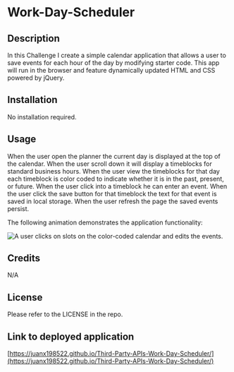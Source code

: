# Work-Day-Scheduler

## Description

In this Challenge I create a simple calendar application that allows a user to save events for each hour of the day by modifying starter code. This app will run in the browser and feature dynamically updated HTML and CSS powered by jQuery.

## Installation

No installation required.

## Usage

When the user open the planner the current day is displayed at the top of the calendar.
When the user scroll down it will display a timeblocks for standard business hours.
When the user view the timeblocks for that day each timeblock is color coded to indicate whether it is in the past, present, or future.
When the user click into a timeblock he can enter an event.
When the user click the save button for that timeblock the text for that event is saved in local storage.
When the user refresh the page the saved events persist.

The following animation demonstrates the application functionality:


![A user clicks on slots on the color-coded calendar and edits the events.](./Assets/05-third-party-apis-homework-demo.gif)

## Credits

N/A

## License
Please refer to the LICENSE in the repo.

## Link to deployed application 
[https://juanx198522.github.io/Third-Party-APIs-Work-Day-Scheduler/](https://juanx198522.github.io/Third-Party-APIs-Work-Day-Scheduler/)
